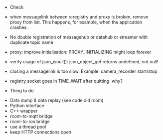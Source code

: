 


* Check

- when messagelink between rcregistry and proxy is broken, remove proxy from list.
  This happens, for example, when the application crashes.

- No double registration of messagehub or datahub or streamer with duplicate topic name 

- proxy: improve initialisation: PROXY_INITIALIZING might loop forever

- verify usage of json_isnull(): json_object_get returns undefined, not null!

- closing a messagelink is too slow. Example: camera_recorder start/stop

- registry socket goes in TIME_WAIT after quitting. why?


* Thing to do

- Data dump & data replay (see code old rcom)
- Python interface
- C++ wrapper
- rcom-to-mqtt bridge
- rcom-to-ros bridge
- use a thread pool
- keep HTTP connections open

